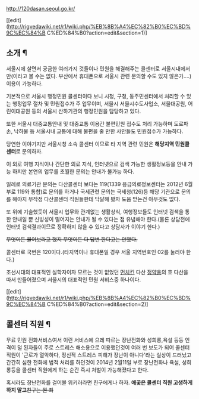 <http://120dasan.seoul.go.kr/>

[[edit](http://rigvedawiki.net/r1/wiki.php/%EB%8B%A4%EC%82%B0%EC%BD%9C%EC%84%B
C%ED%84%B0?action=edit&section=1)]

## 소개 ¶

  

서울시에 살면서 궁금한 여러가지 것들이나 민원을 해결해주는 콜센터로 서울시내에서만(이라고 볼 수는 없다. 부산에서 휴대폰으로 서울시 관련
문의할 수도 있지 않은가....) 이용이 가능하다.

  

기본적으로 서울시 행정민원 콜센터이다 보니 시청, 구청, 동주민센터에서 처리할 수 있는 행정업무 절차 및 민원접수가 주 업무이며, 서울시
서울시수도사업소, 서울대공원, 어린이대공원 등의 서울시 산하기관의 행정민원을 담당하고 있다.

  

또한 서울시 대중교통안내 및 대중교통 이용간 불편민원 접수도 처리 가능하며 도로파손, 낙하물 등 서울시내 교통에 대해 불편을 줄 만한
사안들도 민원접수가 가능하다.

  

당연한 이야기지만 서울시청 소속 콜센터 이므로 타 지역 관련 민원은 **해당지역 민원콜센터**로 문의하자.

  

이 외로 여행 지식이나 간단한 의료 지식, 인터넷으로 검색 가능한 생활정보등을 안내 가능 하지만 본연의 업무를 초월한 문의는 안내가 불가능
하다.

  

일례로 의료기관 문의는 다산콜센터 보다는 119(1339 응급의료정보센터는 2012년 6월부로 119와 통합)로 문의를 하거나 국세관련
문의는 국세청(126)등 해당 기관으로 문의를 해야지 무작정 다산콜센터 직원들한테 닥달해 봤자 도움 받는건 아무것도 없다.

  

또 위에 기술했듯이 서울시 업무와 관계없는 생활상식, 여행정보들도 인터넷 검색을 통한 안내일 뿐 신빙성이 떨어지는 안내가 될 수 있다는 점
유념해야 한다.(물론 상담전에 인터넷 검색결과이므로 정확하지 않을 수 있다고 상담사가 이야기 한다.)

  

<del>무엇이든 물어보라고 했지 무엇이든 다 답변 한다고는 안했다.</del>

  
  

콜센터로 국번은 120이다.(타지역이나 휴대폰일 경우 서울 지역번호인 02를 눌러야 한다.)

  

조선시대의 대표적인 실학자이자 모르는 것이 없었던 [먼치킨](%EB%A8%BC%EC%B9%98%ED%82%A8.md) 다산
[정약용](%EC%A0%95%EC%95%BD%EC%9A%A9.md)의 호 다산을 따서 만들어졌으며 서울시의 대표적인 민원 서비스중
하나이다.

  

[[edit](http://rigvedawiki.net/r1/wiki.php/%EB%8B%A4%EC%82%B0%EC%BD%9C%EC%84%B
C%ED%84%B0?action=edit&section=2)]

## 콜센터 직원 ¶

  

무료 민원 전화서비스여서 이런 서비스에 으레 따르는 장난전화와 성희롱,욕설 등등 인격이 덜 된자들이 주로 스트레스 해소용으로 이용했던것이
여러 번 보도가 되어 콜센터 직원이 '근로가 열악하다, 정신적 스트레스 피해가 장난이 아니다'라는 실상이 드러났고 간간히 심한 전화에 법적
처리를 하던것이 2014년 2월11일 부로 장난전화나 욕설, 성희롱등을 콜센터 직원에게 하는 순간 즉시 처벌이 가능해졌다고 한다.

  

혹시라도 장난전화를 걸어볼 위키러라면 친구에게나 하자. **애꿎은 콜센터 직원 고생하게 하지 말고**<del>친구는 뭔 죄</del>

